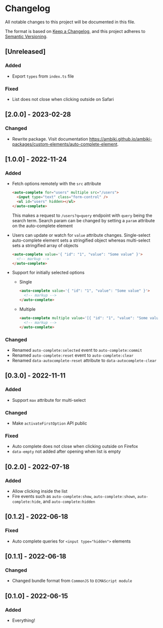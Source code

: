 # Changelog

All notable changes to this project will be documented in this file.

The format is based on [Keep a Changelog](https://keepachangelog.com/en/1.0.0/),
and this project adheres to [Semantic Versioning](https://semver.org/spec/v2.0.0.html).

## [Unreleased]

### Added

- Export `types` from `index.ts` file

### Fixed

- List does not close when clicking outside on Safari

## [2.0.0] - 2023-02-28

### Changed

- Rewrite package. Visit documentation https://ambiki.github.io/ambiki-packages/custom-elements/auto-complete-element.

## [1.0.0] - 2022-11-24

### Added

- Fetch options remotely with the `src` attribute

  ```html
  <auto-complete for="users" multiple src="/users">
    <input type="text" class="form-control" />
    <ul id="users" hidden></ul>
  </auto-complete>
  ```

  This makes a request to `/users?q=query` endpoint with `query` being the search term. Search param can be changed by
  setting a `param` attribute on the auto-complete element

- Users can update or watch for `value` attribute changes. Single-select auto-complete element sets a stringified object
  whereas multi-select sets a stringified array of objects

  ```html
  <auto-complete value='{ "id": "1", "value": "Some value" }'>
    <!-- markup -->
  </auto-complete>
  ```

- Support for initially selected options

  - Single

    ```html
    <auto-complete value='{ "id": "1", "value": "Some value" }'>
      <!-- markup -->
    </auto-complete>
    ```

  - Multiple
    ```html
    <auto-complete multiple value='[{ "id": "1", "value": "Some value" }, { "id": "2", "value": "Another value" }]'>
      <!-- markup -->
    </auto-complete>
    ```

### Changed

- Renamed `auto-complete:selected` event to `auto-complete:commit`
- Renamed `auto-complete:reset` event to `auto-complete:clear`
- Renamed `data-autocomplete-reset` attribute to `data-autocomplete-clear`

## [0.3.0] - 2022-11-11

### Added

- Support `max` attribute for multi-select

### Changed

- Make `activateFirstOption` API public

### Fixed

- Auto complete does not close when clicking outside on Firefox
- `data-empty` not added after opening when list is empty

## [0.2.0] - 2022-07-18

### Added

- Allow clicking inside the list
- Fire events such as `auto-complete:show`, `auto-complete:shown`, `auto-complete:hide`, and `auto-complete:hidden`

## [0.1.2] - 2022-06-18

### Fixed

- Auto complete queries for `<input type="hidden">` elements

## [0.1.1] - 2022-06-18

### Changed

- Changed bundle format from `CommonJS` to `ECMAScript module`

## [0.1.0] - 2022-06-15

### Added

- Everything!
